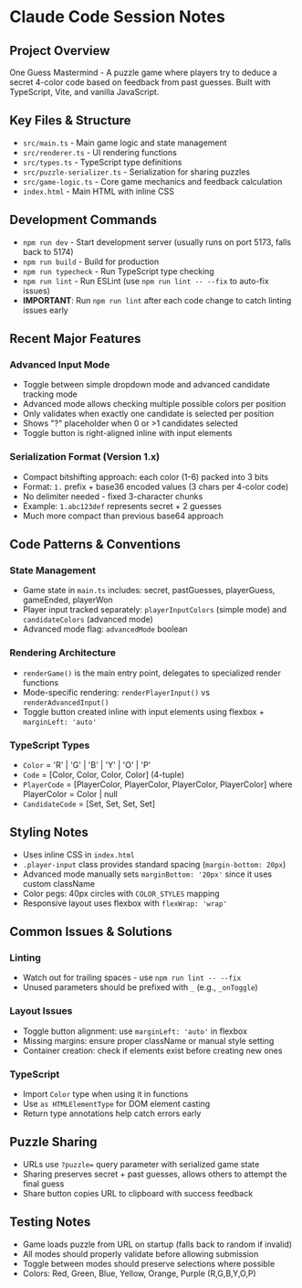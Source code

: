 # Claude Code Session Notes

## Project Overview
One Guess Mastermind - A puzzle game where players try to deduce a secret 4-color code based on feedback from past guesses. Built with TypeScript, Vite, and vanilla JavaScript.

## Key Files & Structure
- `src/main.ts` - Main game logic and state management
- `src/renderer.ts` - UI rendering functions
- `src/types.ts` - TypeScript type definitions
- `src/puzzle-serializer.ts` - Serialization for sharing puzzles
- `src/game-logic.ts` - Core game mechanics and feedback calculation
- `index.html` - Main HTML with inline CSS

## Development Commands
- `npm run dev` - Start development server (usually runs on port 5173, falls back to 5174)
- `npm run build` - Build for production
- `npm run typecheck` - Run TypeScript type checking
- `npm run lint` - Run ESLint (use `npm run lint -- --fix` to auto-fix issues)
- **IMPORTANT**: Run `npm run lint` after each code change to catch linting issues early

## Recent Major Features

### Advanced Input Mode
- Toggle between simple dropdown mode and advanced candidate tracking mode
- Advanced mode allows checking multiple possible colors per position
- Only validates when exactly one candidate is selected per position
- Shows "?" placeholder when 0 or >1 candidates selected
- Toggle button is right-aligned inline with input elements

### Serialization Format (Version 1.x)
- Compact bitshifting approach: each color (1-6) packed into 3 bits
- Format: `1.` prefix + base36 encoded values (3 chars per 4-color code)
- No delimiter needed - fixed 3-character chunks
- Example: `1.abc123def` represents secret + 2 guesses
- Much more compact than previous base64 approach

## Code Patterns & Conventions

### State Management
- Game state in `main.ts` includes: secret, pastGuesses, playerGuess, gameEnded, playerWon
- Player input tracked separately: `playerInputColors` (simple mode) and `candidateColors` (advanced mode)
- Advanced mode flag: `advancedMode` boolean

### Rendering Architecture
- `renderGame()` is the main entry point, delegates to specialized render functions
- Mode-specific rendering: `renderPlayerInput()` vs `renderAdvancedInput()`
- Toggle button created inline with input elements using flexbox + `marginLeft: 'auto'`

### TypeScript Types
- `Color` = 'R' | 'G' | 'B' | 'Y' | 'O' | 'P'
- `Code` = [Color, Color, Color, Color] (4-tuple)
- `PlayerCode` = [PlayerColor, PlayerColor, PlayerColor, PlayerColor] where PlayerColor = Color | null
- `CandidateCode` = [Set<Color>, Set<Color>, Set<Color>, Set<Color>]

## Styling Notes
- Uses inline CSS in `index.html`
- `.player-input` class provides standard spacing (`margin-bottom: 20px`)
- Advanced mode manually sets `marginBottom: '20px'` since it uses custom className
- Color pegs: 40px circles with `COLOR_STYLES` mapping
- Responsive layout uses flexbox with `flexWrap: 'wrap'`

## Common Issues & Solutions

### Linting
- Watch out for trailing spaces - use `npm run lint -- --fix`
- Unused parameters should be prefixed with `_` (e.g., `_onToggle`)

### Layout Issues
- Toggle button alignment: use `marginLeft: 'auto'` in flexbox
- Missing margins: ensure proper className or manual style setting
- Container creation: check if elements exist before creating new ones

### TypeScript
- Import `Color` type when using it in functions
- Use `as HTMLElementType` for DOM element casting
- Return type annotations help catch errors early

## Puzzle Sharing
- URLs use `?puzzle=` query parameter with serialized game state
- Sharing preserves secret + past guesses, allows others to attempt the final guess
- Share button copies URL to clipboard with success feedback

## Testing Notes
- Game loads puzzle from URL on startup (falls back to random if invalid)
- All modes should properly validate before allowing submission
- Toggle between modes should preserve selections where possible
- Colors: Red, Green, Blue, Yellow, Orange, Purple (R,G,B,Y,O,P)